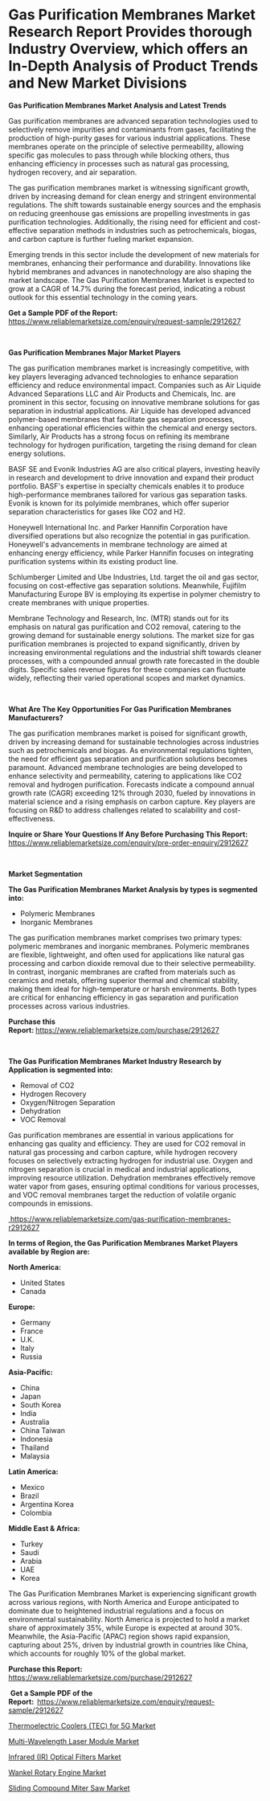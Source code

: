 <p><h1>Gas Purification Membranes Market Research Report Provides thorough Industry Overview, which offers an In-Depth Analysis of Product Trends and New Market Divisions</h1></p><p><strong>Gas Purification Membranes Market Analysis and Latest Trends</strong></p>
<p><p>Gas purification membranes are advanced separation technologies used to selectively remove impurities and contaminants from gases, facilitating the production of high-purity gases for various industrial applications. These membranes operate on the principle of selective permeability, allowing specific gas molecules to pass through while blocking others, thus enhancing efficiency in processes such as natural gas processing, hydrogen recovery, and air separation.</p><p>The gas purification membranes market is witnessing significant growth, driven by increasing demand for clean energy and stringent environmental regulations. The shift towards sustainable energy sources and the emphasis on reducing greenhouse gas emissions are propelling investments in gas purification technologies. Additionally, the rising need for efficient and cost-effective separation methods in industries such as petrochemicals, biogas, and carbon capture is further fueling market expansion.</p><p>Emerging trends in this sector include the development of new materials for membranes, enhancing their performance and durability. Innovations like hybrid membranes and advances in nanotechnology are also shaping the market landscape. The Gas Purification Membranes Market is expected to grow at a CAGR of 14.7% during the forecast period, indicating a robust outlook for this essential technology in the coming years.</p></p>
<p><strong>Get a Sample PDF of the Report:&nbsp;</strong> <a href="https://www.reliablemarketsize.com/enquiry/request-sample/2912627?utm_campaign=2034&utm_medium=2&utm_source=Github&utm_content=ia&utm_term=12032025&utm_id=gas-purification-membranes">https://www.reliablemarketsize.com/enquiry/request-sample/2912627</a></p>
<p>&nbsp;</p>
<p><strong>Gas Purification Membranes Major Market Players</strong></p>
<p><p>The gas purification membranes market is increasingly competitive, with key players leveraging advanced technologies to enhance separation efficiency and reduce environmental impact. Companies such as Air Liquide Advanced Separations LLC and Air Products and Chemicals, Inc. are prominent in this sector, focusing on innovative membrane solutions for gas separation in industrial applications. Air Liquide has developed advanced polymer-based membranes that facilitate gas separation processes, enhancing operational efficiencies within the chemical and energy sectors. Similarly, Air Products has a strong focus on refining its membrane technology for hydrogen purification, targeting the rising demand for clean energy solutions.</p><p>BASF SE and Evonik Industries AG are also critical players, investing heavily in research and development to drive innovation and expand their product portfolio. BASF's expertise in specialty chemicals enables it to produce high-performance membranes tailored for various gas separation tasks. Evonik is known for its polyimide membranes, which offer superior separation characteristics for gases like CO2 and H2.</p><p>Honeywell International Inc. and Parker Hannifin Corporation have diversified operations but also recognize the potential in gas purification. Honeywell's advancements in membrane technology are aimed at enhancing energy efficiency, while Parker Hannifin focuses on integrating purification systems within its existing product line.</p><p>Schlumberger Limited and Ube Industries, Ltd. target the oil and gas sector, focusing on cost-effective gas separation solutions. Meanwhile, Fujifilm Manufacturing Europe BV is employing its expertise in polymer chemistry to create membranes with unique properties.</p><p>Membrane Technology and Research, Inc. (MTR) stands out for its emphasis on natural gas purification and CO2 removal, catering to the growing demand for sustainable energy solutions. The market size for gas purification membranes is projected to expand significantly, driven by increasing environmental regulations and the industrial shift towards cleaner processes, with a compounded annual growth rate forecasted in the double digits. Specific sales revenue figures for these companies can fluctuate widely, reflecting their varied operational scopes and market dynamics.</p></p>
<p>&nbsp;</p>
<p><strong>What Are The Key Opportunities For Gas Purification Membranes Manufacturers?</strong></p>
<p><p>The gas purification membranes market is poised for significant growth, driven by increasing demand for sustainable technologies across industries such as petrochemicals and biogas. As environmental regulations tighten, the need for efficient gas separation and purification solutions becomes paramount. Advanced membrane technologies are being developed to enhance selectivity and permeability, catering to applications like CO2 removal and hydrogen purification. Forecasts indicate a compound annual growth rate (CAGR) exceeding 12% through 2030, fueled by innovations in material science and a rising emphasis on carbon capture. Key players are focusing on R&D to address challenges related to scalability and cost-effectiveness.</p></p>
<p><strong>Inquire or Share Your Questions If Any Before Purchasing This Report:</strong> <a href="https://www.reliablemarketsize.com/enquiry/pre-order-enquiry/2912627?utm_campaign=2034&utm_medium=2&utm_source=Github&utm_content=ia&utm_term=12032025&utm_id=gas-purification-membranes">https://www.reliablemarketsize.com/enquiry/pre-order-enquiry/2912627</a></p>
<p>&nbsp;</p>
<p><strong>Market Segmentation</strong></p>
<p><strong>The Gas Purification Membranes Market Analysis by types is segmented into:</strong></p>
<p><ul><li>Polymeric Membranes</li><li>Inorganic Membranes</li></ul></p>
<p><p>The gas purification membranes market comprises two primary types: polymeric membranes and inorganic membranes. Polymeric membranes are flexible, lightweight, and often used for applications like natural gas processing and carbon dioxide removal due to their selective permeability. In contrast, inorganic membranes are crafted from materials such as ceramics and metals, offering superior thermal and chemical stability, making them ideal for high-temperature or harsh environments. Both types are critical for enhancing efficiency in gas separation and purification processes across various industries.</p></p>
<p><strong>Purchase this Report:&nbsp;</strong><a href="https://www.reliablemarketsize.com/purchase/2912627?utm_campaign=2034&utm_medium=2&utm_source=Github&utm_content=ia&utm_term=12032025&utm_id=gas-purification-membranes">https://www.reliablemarketsize.com/purchase/2912627</a></p>
<p>&nbsp;</p>
<p><strong>The Gas Purification Membranes Market Industry Research by Application is segmented into:</strong></p>
<p><ul><li>Removal of CO2</li><li>Hydrogen Recovery</li><li>Oxygen/Nitrogen Separation</li><li>Dehydration</li><li>VOC Removal</li></ul></p>
<p><p>Gas purification membranes are essential in various applications for enhancing gas quality and efficiency. They are used for CO2 removal in natural gas processing and carbon capture, while hydrogen recovery focuses on selectively extracting hydrogen for industrial use. Oxygen and nitrogen separation is crucial in medical and industrial applications, improving resource utilization. Dehydration membranes effectively remove water vapor from gases, ensuring optimal conditions for various processes, and VOC removal membranes target the reduction of volatile organic compounds in emissions.</p></p>
<p><a href="https://www.reliablemarketsize.com/gas-purification-membranes-r2912627?utm_campaign=2034&utm_medium=2&utm_source=Github&utm_content=ia&utm_term=12032025&utm_id=gas-purification-membranes">&nbsp;https://www.reliablemarketsize.com/gas-purification-membranes-r2912627</a></p>
<p><strong>In terms of Region, the Gas Purification Membranes Market Players available by Region are:</strong></p>
<p>
    <p> <strong> North America: </strong>
        <ul>
            <li>United States</li>
            <li>Canada</li>
        </ul>
        </p> 
    <p> <strong> Europe: </strong>
        <ul>
            <li>Germany</li>
            <li>France</li>
            <li>U.K.</li>
            <li>Italy</li>
            <li>Russia</li>
        </ul>
        </p> 
    <p> <strong> Asia-Pacific: </strong>
        <ul>
            <li>China</li>
            <li>Japan</li>
            <li>South Korea</li>
            <li>India</li>
            <li>Australia</li>
            <li>China Taiwan</li>
            <li>Indonesia</li>
            <li>Thailand</li>
            <li>Malaysia</li>
        </ul>
        </p> 
    <p> <strong> Latin America: </strong>
        <ul>
            <li>Mexico</li>
            <li>Brazil</li>
            <li>Argentina Korea</li>
            <li>Colombia</li>
        </ul>
        </p> 
    <p> <strong> Middle East & Africa: </strong>
        <ul>
            <li>Turkey</li>
            <li>Saudi</li>
            <li>Arabia</li>
            <li>UAE</li>
            <li>Korea</li>
        </ul>
    </p>
    </p>
<p><p>The Gas Purification Membranes Market is experiencing significant growth across various regions, with North America and Europe anticipated to dominate due to heightened industrial regulations and a focus on environmental sustainability. North America is projected to hold a market share of approximately 35%, while Europe is expected at around 30%. Meanwhile, the Asia-Pacific (APAC) region shows rapid expansion, capturing about 25%, driven by industrial growth in countries like China, which accounts for roughly 10% of the global market.</p></p>
<p><strong>Purchase this Report: </strong><a href="https://www.reliablemarketsize.com/purchase/2912627?utm_campaign=2034&utm_medium=2&utm_source=Github&utm_content=ia&utm_term=12032025&utm_id=gas-purification-membranes">https://www.reliablemarketsize.com/purchase/2912627</a></p>
<p>&nbsp;<strong>Get a Sample PDF of the Report:&nbsp;&nbsp;</strong><a href="https://www.reliablemarketsize.com/enquiry/request-sample/2912627?utm_campaign=2034&utm_medium=2&utm_source=Github&utm_content=ia&utm_term=12032025&utm_id=gas-purification-membranes">https://www.reliablemarketsize.com/enquiry/request-sample/2912627</a></p>
<p><strong></strong></p>
<p><p><a href="https://www.linkedin.com/pulse/thermoelectric-coolers-tec-5g-market-growth-analysis-predicts-wd7ie?utm_campaign=2034&utm_medium=2&utm_source=Github&utm_content=ia&utm_term=12032025&utm_id=gas-purification-membranes">Thermoelectric Coolers (TEC) for 5G Market</a></p><p><a href="https://www.linkedin.com/pulse/in-depth-analysis-global-multi-wavelength-laser-module-market-gfwle?utm_campaign=2034&utm_medium=2&utm_source=Github&utm_content=ia&utm_term=12032025&utm_id=gas-purification-membranes">Multi-Wavelength Laser Module Market</a></p><p><a href="https://www.linkedin.com/pulse/global-infrared-ir-optical-filters-market-analysis-key-trends-wdvaf?utm_campaign=2034&utm_medium=2&utm_source=Github&utm_content=ia&utm_term=12032025&utm_id=gas-purification-membranes">Infrared (IR) Optical Filters Market</a></p><p><a href="https://github.com/abbasgwiltke/Market-Research-Report-List-1/blob/main/wankel-rotary-engine-market.md?utm_campaign=2034&utm_medium=2&utm_source=Github&utm_content=ia&utm_term=12032025&utm_id=gas-purification-membranes">Wankel Rotary Engine Market</a></p><p><a href="https://github.com/artussavasrv/Market-Research-Report-List-1/blob/main/sliding-compound-miter-saw-market.md?utm_campaign=2034&utm_medium=2&utm_source=Github&utm_content=ia&utm_term=12032025&utm_id=gas-purification-membranes">Sliding Compound Miter Saw Market</a></p></p>